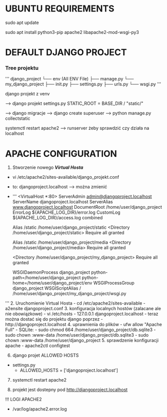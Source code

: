 # UBUNTU REQUIREMENTS
sudo apt update

sudo apt install python3-pip apache2 libapache2-mod-wsgi-py3

# DEFAULT DJANGO PROJECT

### Tree projektu
'''
 django_project
 └── env (All ENV File)
 ├── manage.py
 └── my_django_project
     ├── init.py
     ├── settings.py
     ├── urls.py
     └── wsgi.py
'''

django projekt z venv

--> django projekt settings.py
    STATIC_ROOT = BASE_DIR / "static/"

--> django migracje
--> django create superuser
--> python manage.py collectstatic

systemctl restart apache2
--> runserver żeby sprawdzić czy działa na localhost

# APACHE CONFIGURATION
1. Stworzenie nowego ***Virtual Hosta***
  - vi /etc/apache2/sites-available/django_projekt.conf
  - to: djangoproject.localhost --> można zmienić 
  - '''
<VirtualHost *:80>
	ServerAdmin admin@djangoproject.localhost
	ServerName djangoproject.localhost
	ServerAlias www.djangoproject.localhost
	DocumentRoot /home/user/django_project
	ErrorLog ${APACHE_LOG_DIR}/error.log
	CustomLog ${APACHE_LOG_DIR}/access.log combined

	Alias /static /home/user/django_project/static
	<Directory /home/user/django_project/static>
		Require all granted
	</Directory>

	Alias /static /home/user/django_project/media
	<Directory /home/user/django_project/media>
		Require all granted
	</Directory>

	<Directory /home/user/django_project/my_django_project>
		<Files wsgi.py>
			Require all granted
		</Files>
	</Directory>

	WSGIDaemonProcess django_project python-path=/home/user/django_project python-home=/home/user/django_project/env
	WSGIProcessGroup django_project
	WSGIScriptAlias / /home/user/django_project/my_django_project/wsgi.py
</VirtualHost>
'''
2. Uruchomienie Virtual Hosta
  - cd /etc/apache2/sites-available
  - a2ensite djangoproject.conf
3. konfiguracja localnych hostów (zalacane ale nie obowiązkowe)
  - vi /etc/hosts
    - 127.0.0.1 djangoproject.localhost
  - teraz można dostać się do projektu django poprzez
    - http://djangoproject.localhost
4. uprawnienia do plików
  - ufw allow "Apache Full"
  - SQLite:
    - sudo chmod 664 /home/user/django_project/db.sqlite3
    - sudo chown :www-data /home/user/django_project/db.sqlite3
    - sudo chown :www-data /home/user/django_project
5. sprawdzenie konfiguracji apache
  - apache2ctl configtest

6. django projet ALLOWED HOSTS
 - settings.py
    - ALLOWED_HOSTS = ['djangoproject.localhost']
7. systemctl restart apache2

8. projekt jest dostepny pod http://djangoproject.localhost


!!! LOGI APACHE2
  - /var/log/apache2.error.log



